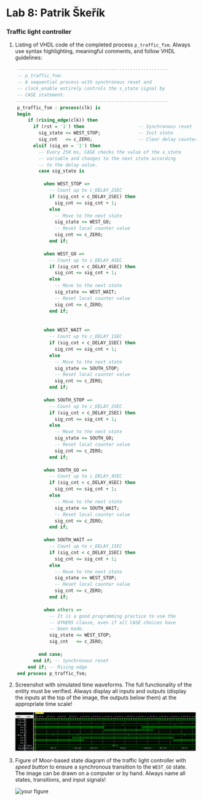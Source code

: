 # Lab 8: Patrik Škeřík

### Traffic light controller

1. Listing of VHDL code of the completed process `p_traffic_fsm`. Always use syntax highlighting, meaningful comments, and follow VHDL guidelines:

```vhdl
    --------------------------------------------------------
    -- p_traffic_fsm:
    -- A sequential process with synchronous reset and
    -- clock_enable entirely controls the s_state signal by
    -- CASE statement.
    --------------------------------------------------------
    p_traffic_fsm : process(clk) is
    begin
        if (rising_edge(clk)) then
		  if (rst = '1') then                    -- Synchronous reset
			sig_state <= WEST_STOP;              -- Init state
			sig_cnt   <= c_ZERO;                 -- Clear delay counter
		  elsif (sig_en = '1') then
			-- Every 250 ms, CASE checks the value of the s_state
			-- variable and changes to the next state according
			-- to the delay value.
			case sig_state is

			  when WEST_STOP =>
				-- Count up to c_DELAY_2SEC
				if (sig_cnt < c_DELAY_2SEC) then
				  sig_cnt <= sig_cnt + 1;
				else
				  -- Move to the next state
				  sig_state <= WEST_GO;
				  -- Reset local counter value
				  sig_cnt <= c_ZERO;
				end if;

			  when WEST_GO =>
				-- Count up to c_DELAY_4SEC
				if (sig_cnt < c_DELAY_4SEC) then
				  sig_cnt <= sig_cnt + 1;
				else
				  -- Move to the next state
				  sig_state <= WEST_WAIT;
				  -- Reset local counter value
				  sig_cnt <= c_ZERO;
				end if;

			  
			  when WEST_WAIT =>
				-- Count up to c_DELAY_1SEC
				if (sig_cnt < c_DELAY_1SEC) then
				  sig_cnt <= sig_cnt + 1;
				else
				  -- Move to the next state
				  sig_state <= SOUTH_STOP;
				  -- Reset local counter value
				  sig_cnt <= c_ZERO;
				end if;

			  when SOUTH_STOP =>
				-- Count up to c_DELAY_2SEC
				if (sig_cnt < c_DELAY_2SEC) then
				  sig_cnt <= sig_cnt + 1;
				else
				  -- Move to the next state
				  sig_state <= SOUTH_GO;
				  -- Reset local counter value
				  sig_cnt <= c_ZERO;
				end if;
				
			  when SOUTH_GO =>
				-- Count up to c_DELAY_4SEC
				if (sig_cnt < c_DELAY_4SEC) then
				  sig_cnt <= sig_cnt + 1;
				else
				  -- Move to the next state
				  sig_state <= SOUTH_WAIT;
				  -- Reset local counter value
				  sig_cnt <= c_ZERO;
				end if;
				
			  when SOUTH_WAIT =>
				-- Count up to c_DELAY_1SEC
				if (sig_cnt < c_DELAY_1SEC) then
				  sig_cnt <= sig_cnt + 1;
				else
				  -- Move to the next state
				  sig_state <= WEST_STOP;
				  -- Reset local counter value
				  sig_cnt <= c_ZERO;
				end if;          
			  
			  when others =>
				-- It is a good programming practice to use the
				-- OTHERS clause, even if all CASE choices have
				-- been made.
				sig_state <= WEST_STOP;
				sig_cnt   <= c_ZERO;

			end case;
		  end if; -- Synchronous reset
        end if; -- Rising edge
    end process p_traffic_fsm;
```

2. Screenshot with simulated time waveforms. The full functionality of the entity must be verified. Always display all inputs and outputs (display the inputs at the top of the image, the outputs below them) at the appropriate time scale!

   ![your figure](images/waveform_LTC.PNG)

3. Figure of Moor-based state diagram of the traffic light controller with *speed button* to ensure a synchronous transition to the `WEST_GO` state. The image can be drawn on a computer or by hand. Always name all states, transitions, and input signals!

   ![your figure]()
